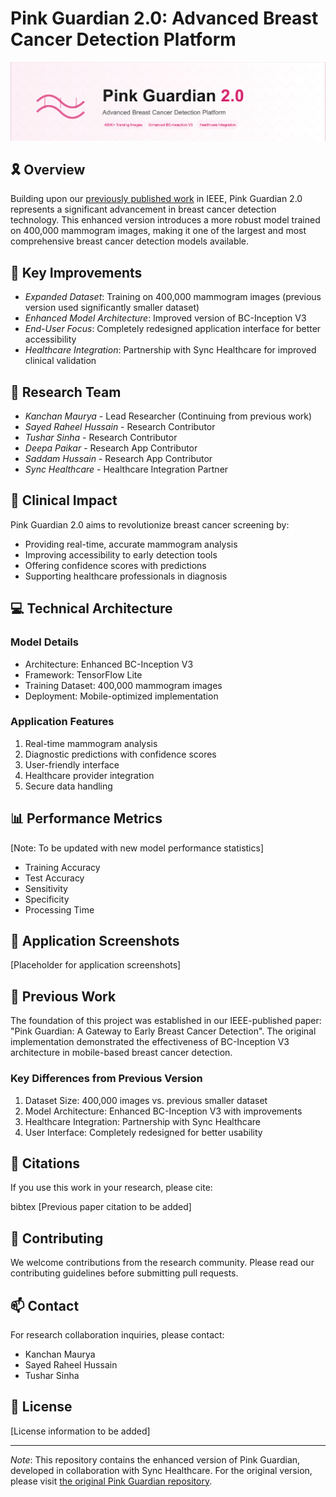 
# Pink Guardian 2.0: Advanced Breast Cancer Detection Platform
  <div>
    <img src="/images/PinkGuardian.png" alt="PinkGuardian" />
  </div>
  
## 🎗 Overview
Building upon our [previously published work](https://github.com/kanchanmaurya95/PinkGuardian.git) in IEEE, Pink Guardian 2.0 represents a significant advancement in breast cancer detection technology. This enhanced version introduces a more robust model trained on 400,000 mammogram images, making it one of the largest and most comprehensive breast cancer detection models available.

## 🔬 Key Improvements
- *Expanded Dataset*: Training on 400,000 mammogram images (previous version used significantly smaller dataset)
- *Enhanced Model Architecture*: Improved version of BC-Inception V3
- *End-User Focus*: Completely redesigned application interface for better accessibility
- *Healthcare Integration*: Partnership with Sync Healthcare for improved clinical validation

## 👥 Research Team
- *Kanchan Maurya* - Lead Researcher (Continuing from previous work)
- *Sayed Raheel Hussain* - Research Contributor
- *Tushar Sinha* - Research Contributor
- *Deepa Paikar* - Research App Contributor
- *Saddam Hussain* - Research App Contributor
- *Sync Healthcare* - Healthcare Integration Partner

## 🏥 Clinical Impact
Pink Guardian 2.0 aims to revolutionize breast cancer screening by:
- Providing real-time, accurate mammogram analysis
- Improving accessibility to early detection tools
- Offering confidence scores with predictions
- Supporting healthcare professionals in diagnosis

## 💻 Technical Architecture
### Model Details
- Architecture: Enhanced BC-Inception V3
- Framework: TensorFlow Lite
- Training Dataset: 400,000 mammogram images
- Deployment: Mobile-optimized implementation

### Application Features
1. Real-time mammogram analysis
2. Diagnostic predictions with confidence scores
3. User-friendly interface
4. Healthcare provider integration
5. Secure data handling

## 📊 Performance Metrics
[Note: To be updated with new model performance statistics]
- Training Accuracy
- Test Accuracy
- Sensitivity
- Specificity
- Processing Time

## 📱 Application Screenshots
[Placeholder for application screenshots]

## 🔗 Previous Work
The foundation of this project was established in our IEEE-published paper: "Pink Guardian: A Gateway to Early Breast Cancer Detection". The original implementation demonstrated the effectiveness of BC-Inception V3 architecture in mobile-based breast cancer detection.

### Key Differences from Previous Version
1. Dataset Size: 400,000 images vs. previous smaller dataset
2. Model Architecture: Enhanced BC-Inception V3 with improvements
3. Healthcare Integration: Partnership with Sync Healthcare
4. User Interface: Completely redesigned for better usability

## 📄 Citations
If you use this work in your research, please cite:

bibtex
[Previous paper citation to be added]


## 🤝 Contributing
We welcome contributions from the research community. Please read our contributing guidelines before submitting pull requests.

## 📫 Contact
For research collaboration inquiries, please contact:
- Kanchan Maurya
- Sayed Raheel Hussain
- Tushar Sinha

## 📃 License
[License information to be added]

---
*Note*: This repository contains the enhanced version of Pink Guardian, developed in collaboration with Sync Healthcare. For the original version, please visit [the original Pink Guardian repository](https://github.com/kanchanmaurya95/PinkGuardian.git).
